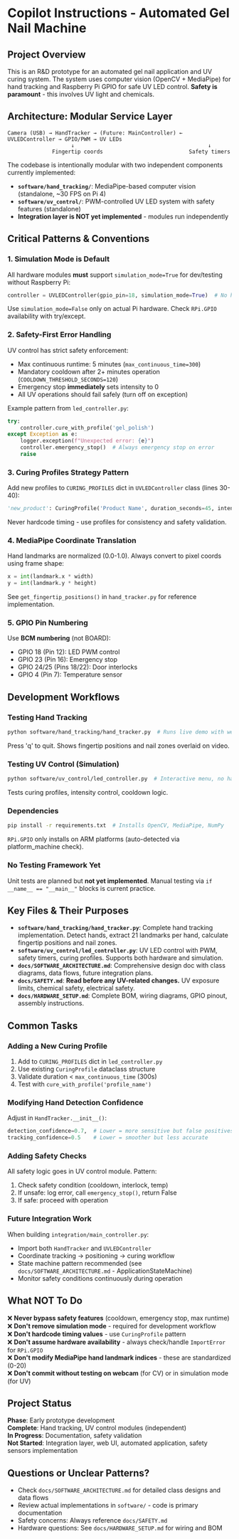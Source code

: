 # Copilot Instructions - Automated Gel Nail Machine

## Project Overview
This is an R&D prototype for an automated gel nail application and UV curing system. The system uses computer vision (OpenCV + MediaPipe) for hand tracking and Raspberry Pi GPIO for safe UV LED control. **Safety is paramount** - this involves UV light and chemicals.

## Architecture: Modular Service Layer

```
Camera (USB) → HandTracker → (Future: MainController) ← UVLEDController → GPIO/PWM → UV LEDs
                    ↓                                          ↓
              Fingertip coords                           Safety timers
```

The codebase is intentionally modular with two independent components currently implemented:
- **`software/hand_tracking/`**: MediaPipe-based computer vision (standalone, ~30 FPS on Pi 4)
- **`software/uv_control/`**: PWM-controlled UV LED system with safety features (standalone)
- **Integration layer is NOT yet implemented** - modules run independently

## Critical Patterns & Conventions

### 1. Simulation Mode is Default
All hardware modules **must** support `simulation_mode=True` for dev/testing without Raspberry Pi:
```python
controller = UVLEDController(gpio_pin=18, simulation_mode=True)  # No hardware required
```
Use `simulation_mode=False` only on actual Pi hardware. Check `RPi.GPIO` availability with try/except.

### 2. Safety-First Error Handling
UV control has strict safety enforcement:
- Max continuous runtime: 5 minutes (`max_continuous_time=300`)
- Mandatory cooldown after 2+ minutes operation (`COOLDOWN_THRESHOLD_SECONDS=120`)
- Emergency stop **immediately** sets intensity to 0
- All UV operations should fail safely (turn off on exception)

Example pattern from `led_controller.py`:
```python
try:
    controller.cure_with_profile('gel_polish')
except Exception as e:
    logger.exception(f"Unexpected error: {e}")
    controller.emergency_stop()  # Always emergency stop on error
    raise
```

### 3. Curing Profiles Strategy Pattern
Add new profiles to `CURING_PROFILES` dict in `UVLEDController` class (lines 30-40):
```python
'new_product': CuringProfile('Product Name', duration_seconds=45, intensity_percent=85, pulse_mode=False)
```
Never hardcode timing - use profiles for consistency and safety validation.

### 4. MediaPipe Coordinate Translation
Hand landmarks are normalized (0.0-1.0). Always convert to pixel coords using frame shape:
```python
x = int(landmark.x * width)
y = int(landmark.y * height)
```
See `get_fingertip_positions()` in `hand_tracker.py` for reference implementation.

### 5. GPIO Pin Numbering
Use **BCM numbering** (not BOARD):
- GPIO 18 (Pin 12): LED PWM control
- GPIO 23 (Pin 16): Emergency stop
- GPIO 24/25 (Pins 18/22): Door interlocks
- GPIO 4 (Pin 7): Temperature sensor

## Development Workflows

### Testing Hand Tracking
```bash
python software/hand_tracking/hand_tracker.py  # Runs live demo with webcam
```
Press 'q' to quit. Shows fingertip positions and nail zones overlaid on video.

### Testing UV Control (Simulation)
```bash
python software/uv_control/led_controller.py  # Interactive menu, no hardware needed
```
Tests curing profiles, intensity control, cooldown logic.

### Dependencies
```bash
pip install -r requirements.txt  # Installs OpenCV, MediaPipe, NumPy
```
`RPi.GPIO` only installs on ARM platforms (auto-detected via platform_machine check).

### No Testing Framework Yet
Unit tests are planned but **not yet implemented**. Manual testing via `if __name__ == "__main__"` blocks is current practice.

## Key Files & Their Purposes

- **`software/hand_tracking/hand_tracker.py`**: Complete hand tracking implementation. Detect hands, extract 21 landmarks per hand, calculate fingertip positions and nail zones.
- **`software/uv_control/led_controller.py`**: UV LED control with PWM, safety timers, curing profiles. Supports both hardware and simulation.
- **`docs/SOFTWARE_ARCHITECTURE.md`**: Comprehensive design doc with class diagrams, data flows, future integration plans.
- **`docs/SAFETY.md`**: **Read before any UV-related changes.** UV exposure limits, chemical safety, electrical safety.
- **`docs/HARDWARE_SETUP.md`**: Complete BOM, wiring diagrams, GPIO pinout, assembly instructions.

## Common Tasks

### Adding a New Curing Profile
1. Add to `CURING_PROFILES` dict in `led_controller.py`
2. Use existing `CuringProfile` dataclass structure
3. Validate duration < `max_continuous_time` (300s)
4. Test with `cure_with_profile('profile_name')`

### Modifying Hand Detection Confidence
Adjust in `HandTracker.__init__()`:
```python
detection_confidence=0.7,  # Lower = more sensitive but false positives
tracking_confidence=0.5    # Lower = smoother but less accurate
```

### Adding Safety Checks
All safety logic goes in UV control module. Pattern:
1. Check safety condition (cooldown, interlock, temp)
2. If unsafe: log error, call `emergency_stop()`, return False
3. If safe: proceed with operation

### Future Integration Work
When building `integration/main_controller.py`:
- Import both `HandTracker` and `UVLEDController`
- Coordinate tracking → positioning → curing workflow
- State machine pattern recommended (see `docs/SOFTWARE_ARCHITECTURE.md` - ApplicationStateMachine)
- Monitor safety conditions continuously during operation

## What NOT To Do

❌ **Never bypass safety features** (cooldown, emergency stop, max runtime)  
❌ **Don't remove simulation mode** - required for development workflow  
❌ **Don't hardcode timing values** - use `CuringProfile` pattern  
❌ **Don't assume hardware availability** - always check/handle `ImportError` for `RPi.GPIO`  
❌ **Don't modify MediaPipe hand landmark indices** - these are standardized (0-20)  
❌ **Don't commit without testing on webcam** (for CV) or in simulation mode (for UV)

## Project Status
**Phase**: Early prototype development  
**Complete**: Hand tracking, UV control modules (independent)  
**In Progress**: Documentation, safety validation  
**Not Started**: Integration layer, web UI, automated application, safety sensors implementation

## Questions or Unclear Patterns?
- Check `docs/SOFTWARE_ARCHITECTURE.md` for detailed class designs and data flows
- Review actual implementations in `software/` - code is primary documentation
- Safety concerns: Always reference `docs/SAFETY.md`
- Hardware questions: See `docs/HARDWARE_SETUP.md` for wiring and BOM
